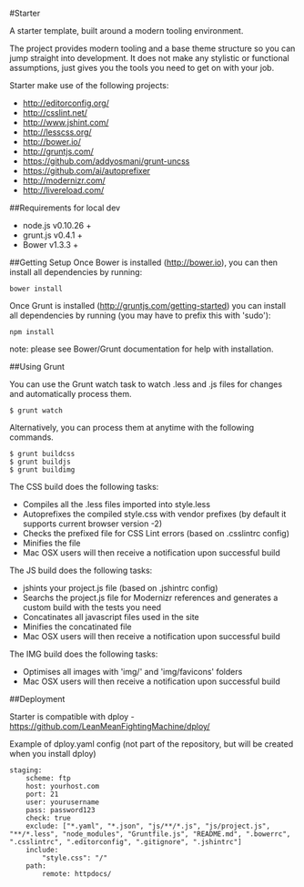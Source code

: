 #Starter

A starter template, built around a modern tooling environment.

The project provides modern tooling and a base theme structure so you can jump straight into development. It does not make any stylistic or functional assumptions, just gives you the tools you need to get on with your job.

Starter make use of the following projects:

- http://editorconfig.org/
- http://csslint.net/
- http://www.jshint.com/
- http://lesscss.org/
- http://bower.io/
- http://gruntjs.com/
- https://github.com/addyosmani/grunt-uncss
- https://github.com/ai/autoprefixer
- http://modernizr.com/
- http://livereload.com/

##Requirements for local dev

- node.js v0.10.26 +
- grunt.js v0.4.1 +
- Bower v1.3.3 +

##Getting Setup
Once Bower is installed (http://bower.io), you can then install all dependencies by running:

    bower install

Once Grunt is installed (http://gruntjs.com/getting-started) you can install all dependencies by running (you may have to prefix this with 'sudo'):

    npm install

note: please see Bower/Grunt documentation for help with installation.

##Using Grunt

You can use the Grunt watch task to watch .less and .js files for changes and automatically process them.

    $ grunt watch

Alternatively, you can process them at anytime with the following commands.

    $ grunt buildcss
    $ grunt buildjs
    $ grunt buildimg

The CSS build does the following tasks:
- Compiles all the .less files imported into style.less
- Autoprefixes the compiled style.css with vendor prefixes (by default it supports current browser version -2)
- Checks the prefixed file for CSS Lint errors (based on .csslintrc config)
- Minifies the file
- Mac OSX users will then receive a notification upon successful build

The JS build does the following tasks:
- jshints your project.js file (based on .jshintrc config)
- Searchs the project.js file for Modernizr references and generates a custom build with the tests you need
- Concatinates all javascript files used in the site
- Minifies the concatinated file
- Mac OSX users will then receive a notification upon successful build

The IMG build does the following tasks:
- Optimises all images with 'img/' and 'img/favicons' folders
- Mac OSX users will then receive a notification upon successful build

##Deployment

Starter is compatible with dploy - https://github.com/LeanMeanFightingMachine/dploy/

Example of dploy.yaml config (not part of the repository, but will be created when you install dploy)

    staging:
        scheme: ftp
        host: yourhost.com
        port: 21
        user: yourusername
        pass: password123
        check: true
        exclude: ["*.yaml", "*.json", "js/**/*.js", "js/project.js", "**/*.less", "node_modules", "Gruntfile.js", "README.md", ".bowerrc", ".csslintrc", ".editorconfig", ".gitignore", ".jshintrc"]
        include:
            "style.css": "/"
        path:
            remote: httpdocs/

